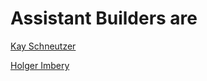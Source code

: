 # Assistant Builders are
[Kay Schneutzer](https://github.com/schneutzi-81)

[Holger Imbery](https://github.com/holgerimbery)